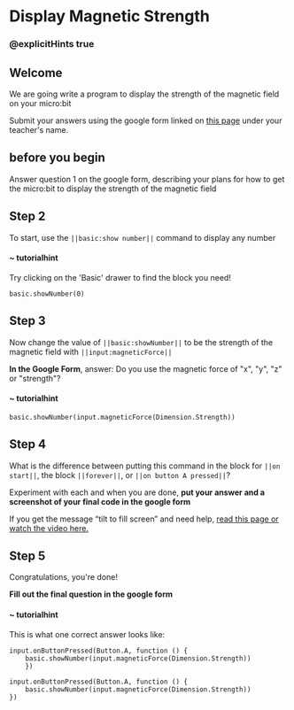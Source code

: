 # Display Magnetic Strength
### @explicitHints true
 
## Welcome
 
We are going write a program to display the strength of the magnetic field on your micro:bit
 
Submit your answers using the google form linked on [this page](https://schoolwidelabs.github.io/sensor-immersion/assessments/Lesson2/magnetometer_assessment.html) under your teacher's name.
 
 
## before you begin
 
Answer question 1 on the google form, describing your plans for how to get the micro:bit to display the strength of the magnetic field
 
## Step 2
 
To start, use the ``||basic:show number||`` command to display any number
 
#### ~ tutorialhint
Try clicking on the 'Basic' drawer to find the block you need!
 
```blocks
basic.showNumber(0)
```
 
## Step 3
 
Now change the value of ``||basic:showNumber||`` to be the strength of the magnetic field with ``||input:magneticForce||`` 
 
**In the Google Form**, answer: Do you use the magnetic force of "x", "y", "z" or "strength"? 
 
#### ~ tutorialhint
```blocks
basic.showNumber(input.magneticForce(Dimension.Strength))
```
 
## Step 4
 
What is the difference between putting this command in the block for ``||on start||``, the block ``||forever||``, or ``||on button A pressed||``?
 
Experiment with each and when you are done, **put your answer and a screenshot of your final code in the google form**
 
If you get the message “tilt to fill screen” and need help, [read this page or watch the video here.](https://support.microbit.org/support/solutions/articles/19000008874-calibrating-the-micro-bit-compass#:~:text=When%20you%20load%20a%20program,this%2C%20your%20program%20will%20run.)
 
## Step 5
 
Congratulations, you're done!
 
**Fill out the final question in the google form**
 
#### ~ tutorialhint
This is what one correct answer looks like:
```blocks
input.onButtonPressed(Button.A, function () {
    basic.showNumber(input.magneticForce(Dimension.Strength))
    })
```
 
```ghost
input.onButtonPressed(Button.A, function () {
    basic.showNumber(input.magneticForce(Dimension.Strength))
})
```

    

